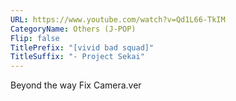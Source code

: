 ```yaml
---
URL: https://www.youtube.com/watch?v=Qd1L66-TkIM
CategoryName: Others (J-POP)
Flip: false
TitlePrefix: "[vivid bad squad]"
TitleSuffix: "- Project Sekai"
---
```


Beyond the way Fix Camera.ver
